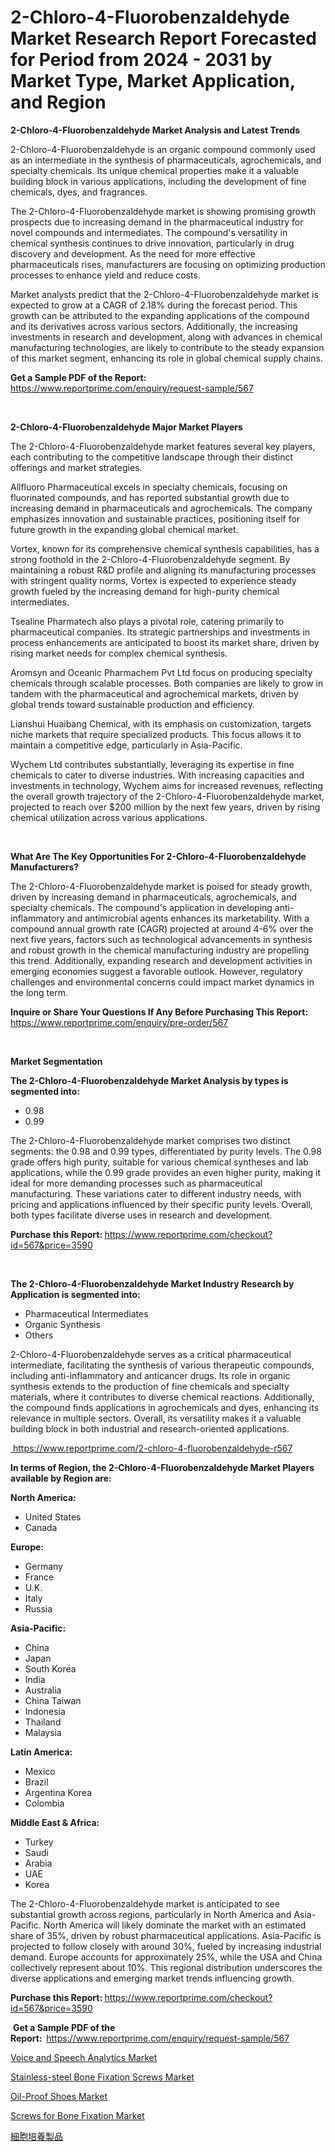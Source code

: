 <p><h1>2-Chloro-4-Fluorobenzaldehyde Market Research Report Forecasted for Period from 2024 -  2031 by Market Type, Market Application, and Region</h1></p><p><strong>2-Chloro-4-Fluorobenzaldehyde Market Analysis and Latest Trends</strong></p>
<p><p>2-Chloro-4-Fluorobenzaldehyde is an organic compound commonly used as an intermediate in the synthesis of pharmaceuticals, agrochemicals, and specialty chemicals. Its unique chemical properties make it a valuable building block in various applications, including the development of fine chemicals, dyes, and fragrances.</p><p>The 2-Chloro-4-Fluorobenzaldehyde market is showing promising growth prospects due to increasing demand in the pharmaceutical industry for novel compounds and intermediates. The compound's versatility in chemical synthesis continues to drive innovation, particularly in drug discovery and development. As the need for more effective pharmaceuticals rises, manufacturers are focusing on optimizing production processes to enhance yield and reduce costs.</p><p>Market analysts predict that the 2-Chloro-4-Fluorobenzaldehyde market is expected to grow at a CAGR of 2.18% during the forecast period. This growth can be attributed to the expanding applications of the compound and its derivatives across various sectors. Additionally, the increasing investments in research and development, along with advances in chemical manufacturing technologies, are likely to contribute to the steady expansion of this market segment, enhancing its role in global chemical supply chains.</p></p>
<p><strong>Get a Sample PDF of the Report:&nbsp;</strong> <a href="https://www.reportprime.com/enquiry/request-sample/567">https://www.reportprime.com/enquiry/request-sample/567</a></p>
<p>&nbsp;</p>
<p><strong>2-Chloro-4-Fluorobenzaldehyde Major Market Players</strong></p>
<p><p>The 2-Chloro-4-Fluorobenzaldehyde market features several key players, each contributing to the competitive landscape through their distinct offerings and market strategies. </p><p>Allfluoro Pharmaceutical excels in specialty chemicals, focusing on fluorinated compounds, and has reported substantial growth due to increasing demand in pharmaceuticals and agrochemicals. The company emphasizes innovation and sustainable practices, positioning itself for future growth in the expanding global chemical market.</p><p>Vortex, known for its comprehensive chemical synthesis capabilities, has a strong foothold in the 2-Chloro-4-Fluorobenzaldehyde segment. By maintaining a robust R&D profile and aligning its manufacturing processes with stringent quality norms, Vortex is expected to experience steady growth fueled by the increasing demand for high-purity chemical intermediates.</p><p>Tsealine Pharmatech also plays a pivotal role, catering primarily to pharmaceutical companies. Its strategic partnerships and investments in process enhancements are anticipated to boost its market share, driven by rising market needs for complex chemical synthesis.</p><p>Aromsyn and Oceanic Pharmachem Pvt Ltd focus on producing specialty chemicals through scalable processes. Both companies are likely to grow in tandem with the pharmaceutical and agrochemical markets, driven by global trends toward sustainable production and efficiency.</p><p>Lianshui Huaibang Chemical, with its emphasis on customization, targets niche markets that require specialized products. This focus allows it to maintain a competitive edge, particularly in Asia-Pacific.</p><p>Wychem Ltd contributes substantially, leveraging its expertise in fine chemicals to cater to diverse industries. With increasing capacities and investments in technology, Wychem aims for increased revenues, reflecting the overall growth trajectory of the 2-Chloro-4-Fluorobenzaldehyde market, projected to reach over $200 million by the next few years, driven by rising chemical utilization across various applications.</p></p>
<p>&nbsp;</p>
<p><strong>What Are The Key Opportunities For 2-Chloro-4-Fluorobenzaldehyde Manufacturers?</strong></p>
<p><p>The 2-Chloro-4-Fluorobenzaldehyde market is poised for steady growth, driven by increasing demand in pharmaceuticals, agrochemicals, and specialty chemicals. The compound's application in developing anti-inflammatory and antimicrobial agents enhances its marketability. With a compound annual growth rate (CAGR) projected at around 4-6% over the next five years, factors such as technological advancements in synthesis and robust growth in the chemical manufacturing industry are propelling this trend. Additionally, expanding research and development activities in emerging economies suggest a favorable outlook. However, regulatory challenges and environmental concerns could impact market dynamics in the long term.</p></p>
<p><strong>Inquire or Share Your Questions If Any Before Purchasing This Report:</strong> <a href="https://www.reportprime.com/enquiry/pre-order/567">https://www.reportprime.com/enquiry/pre-order/567</a></p>
<p>&nbsp;</p>
<p><strong>Market Segmentation</strong></p>
<p><strong>The 2-Chloro-4-Fluorobenzaldehyde Market Analysis by types is segmented into:</strong></p>
<p><ul><li>0.98</li><li>0.99</li></ul></p>
<p><p>The 2-Chloro-4-Fluorobenzaldehyde market comprises two distinct segments: the 0.98 and 0.99 types, differentiated by purity levels. The 0.98 grade offers high purity, suitable for various chemical syntheses and lab applications, while the 0.99 grade provides an even higher purity, making it ideal for more demanding processes such as pharmaceutical manufacturing. These variations cater to different industry needs, with pricing and applications influenced by their specific purity levels. Overall, both types facilitate diverse uses in research and development.</p></p>
<p><strong>Purchase this Report:&nbsp;</strong><a href="https://www.reportprime.com/checkout?id=567&price=3590">https://www.reportprime.com/checkout?id=567&price=3590</a></p>
<p>&nbsp;</p>
<p><strong>The 2-Chloro-4-Fluorobenzaldehyde Market Industry Research by Application is segmented into:</strong></p>
<p><ul><li>Pharmaceutical Intermediates</li><li>Organic Synthesis</li><li>Others</li></ul></p>
<p><p>2-Chloro-4-Fluorobenzaldehyde serves as a critical pharmaceutical intermediate, facilitating the synthesis of various therapeutic compounds, including anti-inflammatory and anticancer drugs. Its role in organic synthesis extends to the production of fine chemicals and specialty materials, where it contributes to diverse chemical reactions. Additionally, the compound finds applications in agrochemicals and dyes, enhancing its relevance in multiple sectors. Overall, its versatility makes it a valuable building block in both industrial and research-oriented applications.</p></p>
<p><a href="https://www.reportprime.com/2-chloro-4-fluorobenzaldehyde-r567">&nbsp;https://www.reportprime.com/2-chloro-4-fluorobenzaldehyde-r567</a></p>
<p><strong>In terms of Region, the 2-Chloro-4-Fluorobenzaldehyde Market Players available by Region are:</strong></p>
<p>
    <p> <strong> North America: </strong>
        <ul>
            <li>United States</li>
            <li>Canada</li>
        </ul>
        </p> 
    <p> <strong> Europe: </strong>
        <ul>
            <li>Germany</li>
            <li>France</li>
            <li>U.K.</li>
            <li>Italy</li>
            <li>Russia</li>
        </ul>
        </p> 
    <p> <strong> Asia-Pacific: </strong>
        <ul>
            <li>China</li>
            <li>Japan</li>
            <li>South Korea</li>
            <li>India</li>
            <li>Australia</li>
            <li>China Taiwan</li>
            <li>Indonesia</li>
            <li>Thailand</li>
            <li>Malaysia</li>
        </ul>
        </p> 
    <p> <strong> Latin America: </strong>
        <ul>
            <li>Mexico</li>
            <li>Brazil</li>
            <li>Argentina Korea</li>
            <li>Colombia</li>
        </ul>
        </p> 
    <p> <strong> Middle East & Africa: </strong>
        <ul>
            <li>Turkey</li>
            <li>Saudi</li>
            <li>Arabia</li>
            <li>UAE</li>
            <li>Korea</li>
        </ul>
    </p>
    </p>
<p><p>The 2-Chloro-4-Fluorobenzaldehyde market is anticipated to see substantial growth across regions, particularly in North America and Asia-Pacific. North America will likely dominate the market with an estimated share of 35%, driven by robust pharmaceutical applications. Asia-Pacific is projected to follow closely with around 30%, fueled by increasing industrial demand. Europe accounts for approximately 25%, while the USA and China collectively represent about 10%. This regional distribution underscores the diverse applications and emerging market trends influencing growth.</p></p>
<p><strong>Purchase this Report: </strong><a href="https://www.reportprime.com/checkout?id=567&price=3590">https://www.reportprime.com/checkout?id=567&price=3590</a></p>
<p>&nbsp;<strong>Get a Sample PDF of the Report:&nbsp;&nbsp;</strong><a href="https://www.reportprime.com/enquiry/request-sample/567">https://www.reportprime.com/enquiry/request-sample/567</a></p>
<p><strong></strong></p>
<p><p><a href="https://medium.com/@keith.sutherland8067/voice-and-speech-analytics-market-trends-and-strategic-market-insights-2024-2031-6ed1fd40c35e">Voice and Speech Analytics Market</a></p><p><a href="https://issuu.com/reportprime-2/docs/stainless-steel-bone-fixation-screw_ec2b1d75873197">Stainless-steel Bone Fixation Screws Market</a></p><p><a href="https://www.linkedin.com/pulse/oil-proof-shoes-market-size-growth-industry-analysis-segmentation-dq2ne?trackingId=us7hhc1oQ1SUpwDd1kR5sQ%3D%3D">Oil-Proof Shoes Market</a></p><p><a href="https://issuu.com/reportprime-2/docs/screws-for-bone-fixation-market-siz_6e294581284146">Screws for Bone Fixation Market</a></p><p><a href="https://github.com/mohamedbakry57/Market-Research-Report-List-6/blob/main/1252014841.md">細胞培養製品</a></p></p>